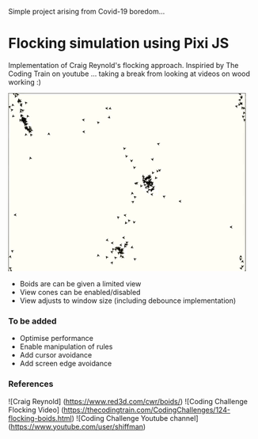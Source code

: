 Simple project arising from Covid-19 boredom...

# Flocking simulation using Pixi JS

Implementation of Craig Reynold's flocking approach. Inspiried by The Coding Train on youtube ... taking a break from looking at videos on wood working :)

![Screen Grab](/resources/screengrab.gif)

* Boids are can be given a limited view
* View cones can be enabled/disabled
* View adjusts to window size (including debounce implementation)

### To be added

* Optimise performance
* Enable manipulation of rules
* Add cursor avoidance
* Add screen edge avoidance


### References
![Craig Reynold]
(https://www.red3d.com/cwr/boids/)
![Coding Challenge Flocking Video]
(https://thecodingtrain.com/CodingChallenges/124-flocking-boids.html)
![Coding Challenge Youtube channel]
(https://www.youtube.com/user/shiffman)
